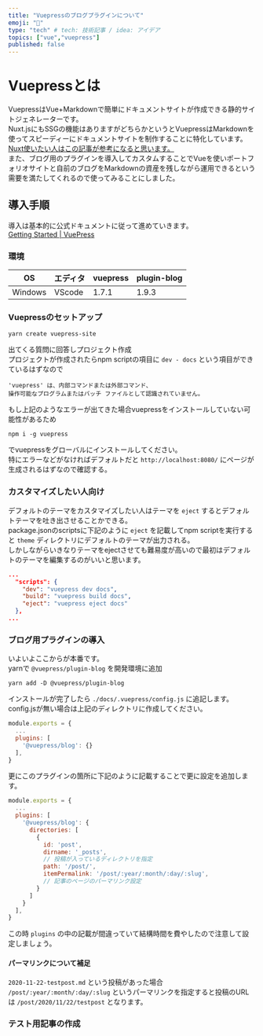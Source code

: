 ```yaml
---
title: "Vuepressのブログプラグインについて"
emoji: "📑"
type: "tech" # tech: 技術記事 / idea: アイデア
topics: ["vue","vuepress"]
published: false
---
```

# Vuepressとは

VuepressはVue+Markdownで簡単にドキュメントサイトが作成できる静的サイトジェネレーターです。  
Nuxt.jsにもSSGの機能はありますがどちらかというとVuepressはMarkdownを使ってスピーディーにドキュメントサイトを制作することに特化しています。  
[Nuxt使いたい人はこの記事が参考になると思います。](https://nyanshiba.com/blog/nuxtjs-markdown-heroku)  
また、ブログ用のプラグインを導入してカスタムすることでVueを使いポートフォリオサイトと自前のブログをMarkdownの資産を残しながら運用できるという需要を満たしてくれるので使ってみることにしました。  

## 導入手順

導入は基本的に公式ドキュメントに従って進めていきます。  
[Getting Started | VuePress](https://vuepress.vuejs.org/guide/getting-started)  

### 環境

| OS      | エディタ | vuepress | plugin-blog |
| ------- | -------- | -------- | ----------- |
| Windows | VScode   | 1.7.1    | 1.9.3       |

### Vuepressのセットアップ

```shell
yarn create vuepress-site
```

出てくる質問に回答しプロジェクト作成  
プロジェクトが作成されたらnpm scriptの項目に `dev - docs` という項目ができているはずなので  

```shell
'vuepress' は、内部コマンドまたは外部コマンド、
操作可能なプログラムまたはバッチ ファイルとして認識されていません。
```

もし上記のようなエラーが出てきた場合vuepressをインストールしていない可能性があるため

```shell
npm i -g vuepress
```

でvuepressをグローバルにインストールしてください。  
特にエラーなどがなければデフォルトだと `http://localhost:8080/` にページが生成されるはずなので確認する。

### カスタマイズしたい人向け

デフォルトのテーマをカスタマイズしたい人はテーマを `eject` するとデフォルトテーマを吐き出させることかできる。  
package.jsonのscriptsに下記のように `eject` を記載してnpm scriptを実行すると `theme` ディレクトリにデフォルトのテーマが出力される。  
しかしながらいきなりテーマをejectさせても難易度が高いので最初はデフォルトのテーマを編集するのがいいと思います。  

```json:package.json
...
  "scripts": {
    "dev": "vuepress dev docs",
    "build": "vuepress build docs",
    "eject": "vuepress eject docs"
  },
...
```

### ブログ用プラグインの導入

いよいよここからが本番です。  
yarnで `@vuepress/plugin-blog` を開発環境に追加

```shell
yarn add -D @vuepress/plugin-blog
```

インストールが完了したら `./docs/.vuepress/config.js` に追記します。  
config.jsが無い場合は上記のディレクトリに作成してください。

```js:config.js
module.exports = {
  ...
  plugins: [
    '@vuepress/blog': {}
  ],
}
```

更にこのプラグインの箇所に下記のように記載することで更に設定を追加します。  

```js:config.js
module.exports = {
  ...
  plugins: [
    '@vuepress/blog': {
      directories: [
        {
          id: 'post',
          dirname: '_posts',
          // 投稿が入っているディレクトリを指定
          path: '/post/',
          itemPermalink: '/post/:year/:month/:day/:slug',
          // 記事のページのパーマリンク設定
        }
      ]
    }
  ],
}
```

この時 `plugins` の中の記載が間違っていて結構時間を費やしたので注意して設定しましょう。  

#### パーマリンクについて補足

`2020-11-22-testpost.md` という投稿があった場合
`/post/:year/:month/:day/:slug` というパーマリンクを指定すると投稿のURLは `/post/2020/11/22/testpost` となります。

### テスト用記事の作成

